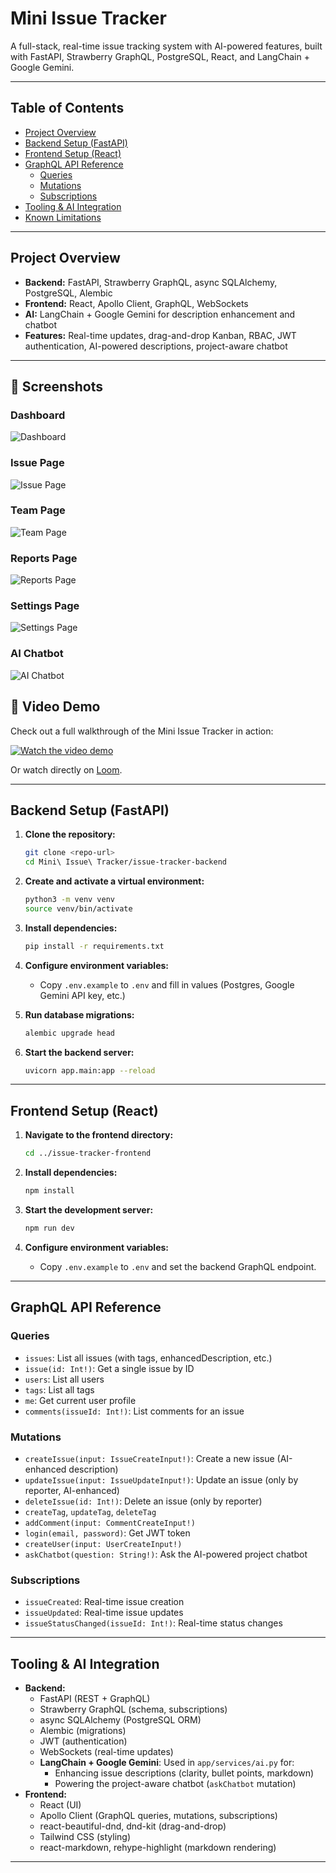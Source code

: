 # Mini Issue Tracker

A full-stack, real-time issue tracking system with AI-powered features, built with FastAPI, Strawberry GraphQL, PostgreSQL, React, and LangChain + Google Gemini.

---

## Table of Contents

- [Project Overview](#project-overview)
- [Backend Setup (FastAPI)](#backend-setup-fastapi)
- [Frontend Setup (React)](#frontend-setup-react)
- [GraphQL API Reference](#graphql-api-reference)
  - [Queries](#queries)
  - [Mutations](#mutations)
  - [Subscriptions](#subscriptions)
- [Tooling & AI Integration](#tooling--ai-integration)
- [Known Limitations](#known-limitations)

---

## Project Overview

- **Backend:** FastAPI, Strawberry GraphQL, async SQLAlchemy, PostgreSQL, Alembic
- **Frontend:** React, Apollo Client, GraphQL, WebSockets
- **AI:** LangChain + Google Gemini for description enhancement and chatbot
- **Features:** Real-time updates, drag-and-drop Kanban, RBAC, JWT authentication, AI-powered descriptions, project-aware chatbot

---

## 📸 Screenshots

### Dashboard
![Dashboard](screenshot/dashboard.png)

### Issue Page
![Issue Page](screenshot/issue_page.png)

### Team Page
![Team Page](screenshot/team.png)

### Reports Page
![Reports Page](screenshot/reports.png)

### Settings Page
![Settings Page](screenshot/settings.png)

### AI Chatbot
![AI Chatbot](screenshot/chatbot.png)

## 🎥 Video Demo

Check out a full walkthrough of the Mini Issue Tracker in action:

[![Watch the video demo](https://cdn.loom.com/sessions/thumbnails/2415232b4b2e4401985f93b9cb99be7c-with-play.gif)](https://www.loom.com/share/2415232b4b2e4401985f93b9cb99be7c?sid=aa802ff2-7148-4c95-8c60-f443fc3c3bee)

Or watch directly on [Loom](https://www.loom.com/share/2415232b4b2e4401985f93b9cb99be7c?sid=aa802ff2-7148-4c95-8c60-f443fc3c3bee).

---

## Backend Setup (FastAPI)

1. **Clone the repository:**
   ```bash
   git clone <repo-url>
   cd Mini\ Issue\ Tracker/issue-tracker-backend
   ```

2. **Create and activate a virtual environment:**
   ```bash
   python3 -m venv venv
   source venv/bin/activate
   ```

3. **Install dependencies:**
   ```bash
   pip install -r requirements.txt
   ```

4. **Configure environment variables:**
   - Copy `.env.example` to `.env` and fill in values (Postgres, Google Gemini API key, etc.)

5. **Run database migrations:**
   ```bash
   alembic upgrade head
   ```

6. **Start the backend server:**
   ```bash
   uvicorn app.main:app --reload
   ```

---

## Frontend Setup (React)

1. **Navigate to the frontend directory:**
   ```bash
   cd ../issue-tracker-frontend
   ```

2. **Install dependencies:**
   ```bash
   npm install
   ```

3. **Start the development server:**
   ```bash
   npm run dev
   ```

4. **Configure environment variables:**
   - Copy `.env.example` to `.env` and set the backend GraphQL endpoint.

---

## GraphQL API Reference

### Queries

- `issues`: List all issues (with tags, enhancedDescription, etc.)
- `issue(id: Int!)`: Get a single issue by ID
- `users`: List all users
- `tags`: List all tags
- `me`: Get current user profile
- `comments(issueId: Int!)`: List comments for an issue

### Mutations

- `createIssue(input: IssueCreateInput!)`: Create a new issue (AI-enhanced description)
- `updateIssue(input: IssueUpdateInput!)`: Update an issue (only by reporter, AI-enhanced)
- `deleteIssue(id: Int!)`: Delete an issue (only by reporter)
- `createTag`, `updateTag`, `deleteTag`
- `addComment(input: CommentCreateInput!)`
- `login(email, password)`: Get JWT token
- `createUser(input: UserCreateInput!)`
- `askChatbot(question: String!)`: Ask the AI-powered project chatbot

### Subscriptions

- `issueCreated`: Real-time issue creation
- `issueUpdated`: Real-time issue updates
- `issueStatusChanged(issueId: Int!)`: Real-time status changes

---

## Tooling & AI Integration

- **Backend:**
  - FastAPI (REST + GraphQL)
  - Strawberry GraphQL (schema, subscriptions)
  - async SQLAlchemy (PostgreSQL ORM)
  - Alembic (migrations)
  - JWT (authentication)
  - WebSockets (real-time updates)
  - **LangChain + Google Gemini**: Used in `app/services/ai.py` for:
    - Enhancing issue descriptions (clarity, bullet points, markdown)
    - Powering the project-aware chatbot (`askChatbot` mutation)
- **Frontend:**
  - React (UI)
  - Apollo Client (GraphQL queries, mutations, subscriptions)
  - react-beautiful-dnd, dnd-kit (drag-and-drop)
  - Tailwind CSS (styling)
  - react-markdown, rehype-highlight (markdown rendering)

---
